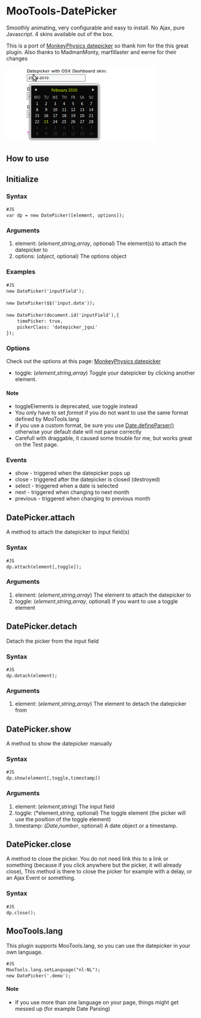 MooTools-DatePicker
===============

Smoothly animating, very configurable and easy to install.
No Ajax, pure Javascript. 4 skins available out of the box.

This is a port of [MonkeyPhysics datepicker](http://www.monkeyphysics.com/mootools/script/2/datepicker) so thank him for the 
this great plugin. Also thanks to MadmanMonty, marfillaster and eerne for their changes

![Screenshot](http://github.com/arian/mootools-datepicker/raw/master/screenshot.png)

How to use
----------

## Initialize

### Syntax

	#JS
	var dp = new DatePicker([element, options]);

### Arguments

1. element: (*element*,*string*,*array*, optional) The element(s) to attach the datepicker to
2. options: (*object*, optional) The options object

### Examples

	#JS
	new DatePicker('inputField');
	
	new DatePicker($$('input.date'));
	
	new DatePicker(document.id('inputField'),{
		timePicker: true,
		pickerClass: 'datepicker_jqui'		
	});

### Options

Check out the options at this page: [MonkeyPhysics datepicker](http://www.monkeyphysics.com/mootools/script/2/datepicker)

- toggle: (*element*,*string*,*array*) Toggle your datepicker by clicking another element. 

#### Note
- toggleElements is deprecated, use toggle instead
- You only have to set *format* if you do not want to use the same format defined by MooTools.lang
- if you use a custom format, be sure you use [Date.defineParser()](http://mootools.net/docs/more/Native/Date#Date:defineParser) otherwise your default date will not parse correctly
- Carefull with draggable, it caused some trouble for me, but works great on the Test page.

### Events

- show - triggered when the datepicker pops up
- close - triggered after the datepicker is closed (destroyed)
- select - triggered when a date is selected
- next - triggered when changing to next month
- previous - triggered when changing to previous month


## DatePicker.attach

A method to attach the datepicker to input field(s)

### Syntax

	#JS
	dp.attach(element[,toggle]);
	
### Arguments

1. element: (*element*,*string*,*array*) The element to attach the datepicker to 
2. toggle: (*element*,*string*,*array*, optional) If you want to use a toggle element

## DatePicker.detach

Detach the picker from the input field

### Syntax

	#JS
	dp.detach(element);
	
### Arguments

1. element: (*element*,*string*,*array*) The element to detach the datepicker from

## DatePicker.show

A method to show the datepicker manually

### Syntax 

	#JS
	dp.show(element[,toggle,timestamp])

### Arguments

1. element: (*element*,*string*) The input field 
2. toggle: (*element,*string*, optional) The toggle element (the picker will use the position of the toggle element)
3. timestamp: (*Date*,*number*, optional) A date object or a timestamp.

## DatePicker.close

A method to close the picker. You do not need link this to a link or something (because if you click anywhere but the picker, it will already close), 
This method is there to close the picker for example with a delay, or an Ajax Event or something.

### Syntax

	#JS
	dp.close();




## MooTools.lang

This plugin supports MooTools.lang, so you can use the datepicker in your own language.

	#JS
	MooTools.lang.setLanguage("nl-NL");
	new DatePicker('.demo');

#### Note
- If you use more than one language on your page, things might get messed up (for example Date Parsing)
